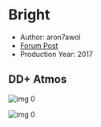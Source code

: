 # Bright

* Author: aron7awol
* [Forum Post](https://www.avsforum.com/threads/bass-eq-for-filtered-movies.2995212/post-56805764)
* Production Year: 2017

## DD+ Atmos

![img 0](https://fanart.tv/fanart/movies/400106/moviethumb/bright-5a4372c2c34b2.jpg)

![img 0](https://i.imgur.com/sjdEtQv.png)

